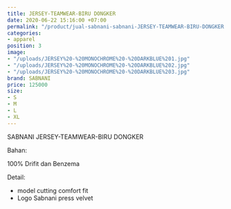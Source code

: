 ```yaml
---
title: JERSEY-TEAMWEAR-BIRU DONGKER
date: 2020-06-22 15:16:00 +07:00
permalink: "/product/jual-sabnani-sabnani-JERSEY-TEAMWEAR-BIRU-DONGKER.html"
categories:
- apparel
position: 3
image:
- "/uploads/JERSEY%20-%20MONOCHROME%20-%20DARKBLUE%201.jpg"
- "/uploads/JERSEY%20-%20MONOCHROME%20-%20DARKBLUE%202.jpg"
- "/uploads/JERSEY%20-%20MONOCHROME%20-%20DARKBLUE%203.jpg"
brand: SABNANI
price: 125000
size:
- S
- M
- L
- XL
---
```


SABNANI
JERSEY-TEAMWEAR-BIRU DONGKER

Bahan:

100% Drifit dan Benzema


Detail:

- model cutting comfort fit
- Logo Sabnani press velvet